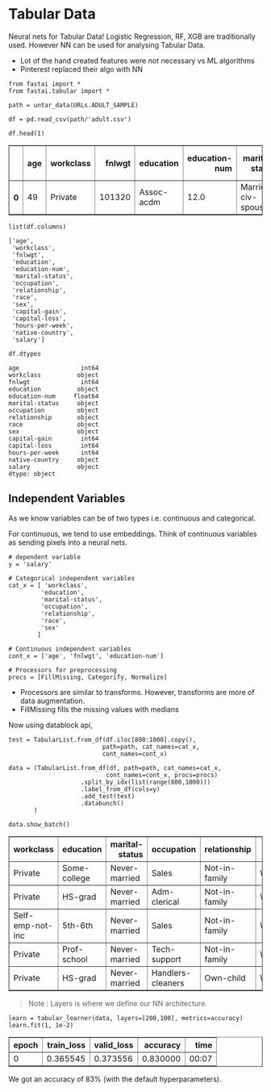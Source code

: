 
# Tabular Data

Neural nets for Tabular Data! Logistic Regression, RF, XGB are traditionally used. However NN can be used for analysing Tabular Data.

* Lot of the hand created features were not necessary vs ML algorithms
* Pinterest replaced their algo with NN



```
from fastai import *
from fastai.tabular import *
```


```
path = untar_data(URLs.ADULT_SAMPLE)
```


```
df = pd.read_csv(path/'adult.csv')
```


```
df.head(1)
```




<div>
<style scoped>
    .dataframe tbody tr th:only-of-type {
        vertical-align: middle;
    }

    .dataframe tbody tr th {
        vertical-align: top;
    }

    .dataframe thead th {
        text-align: right;
    }
</style>
<table border="1" class="dataframe">
  <thead>
    <tr style="text-align: right;">
      <th></th>
      <th>age</th>
      <th>workclass</th>
      <th>fnlwgt</th>
      <th>education</th>
      <th>education-num</th>
      <th>marital-status</th>
      <th>occupation</th>
      <th>relationship</th>
      <th>race</th>
      <th>sex</th>
      <th>capital-gain</th>
      <th>capital-loss</th>
      <th>hours-per-week</th>
      <th>native-country</th>
      <th>salary</th>
    </tr>
  </thead>
  <tbody>
    <tr>
      <th>0</th>
      <td>49</td>
      <td>Private</td>
      <td>101320</td>
      <td>Assoc-acdm</td>
      <td>12.0</td>
      <td>Married-civ-spouse</td>
      <td>NaN</td>
      <td>Wife</td>
      <td>White</td>
      <td>Female</td>
      <td>0</td>
      <td>1902</td>
      <td>40</td>
      <td>United-States</td>
      <td>&gt;=50k</td>
    </tr>
  </tbody>
</table>
</div>




```
list(df.columns)
```




    ['age',
     'workclass',
     'fnlwgt',
     'education',
     'education-num',
     'marital-status',
     'occupation',
     'relationship',
     'race',
     'sex',
     'capital-gain',
     'capital-loss',
     'hours-per-week',
     'native-country',
     'salary']




```
df.dtypes
```




    age                 int64
    workclass          object
    fnlwgt              int64
    education          object
    education-num     float64
    marital-status     object
    occupation         object
    relationship       object
    race               object
    sex                object
    capital-gain        int64
    capital-loss        int64
    hours-per-week      int64
    native-country     object
    salary             object
    dtype: object



## Independent Variables

As we know variables can be of two types i.e. continuous and categorical.

For continuous, we tend to use embeddings. Think of continuous variables as sending pixels into a neural nets.


```
# dependent variable
y = 'salary'

# Categorical independent variables
cat_x = [ 'workclass',
         'education',
         'marital-status',
         'occupation',
         'relationship',
         'race',
         'sex'
        ]

# Continuous independent variables
cont_x = ['age', 'fnlwgt', 'education-num']

# Processors for preprocessing
procs = [FillMissing, Categorify, Normalize]
```

* Processors are similar to transforms. However, transforms are more of data augmentation.
* FillMissing fills the missing values with medians


Now using datablock api,


```
test = TabularList.from_df(df.iloc[800:1000].copy(),
                          path=path, cat_names=cat_x,
                          cont_names=cont_x)
```


```
data = (TabularList.from_df(df, path=path, cat_names=cat_x,
                           cont_names=cont_x, procs=procs)
                    .split_by_idx(list(range(800,1000)))
                    .label_from_df(cols=y)
                    .add_test(test)
                    .databunch()
       )
```


```
data.show_batch()
```


<table border="1" class="dataframe">
  <thead>
    <tr style="text-align: right;">
      <th>workclass</th>
      <th>education</th>
      <th>marital-status</th>
      <th>occupation</th>
      <th>relationship</th>
      <th>race</th>
      <th>sex</th>
      <th>education-num_na</th>
      <th>age</th>
      <th>fnlwgt</th>
      <th>education-num</th>
      <th>target</th>
    </tr>
  </thead>
  <tbody>
    <tr>
      <td>Private</td>
      <td>Some-college</td>
      <td>Never-married</td>
      <td>Sales</td>
      <td>Not-in-family</td>
      <td>White</td>
      <td>Female</td>
      <td>False</td>
      <td>-1.5090</td>
      <td>-0.3589</td>
      <td>-0.0312</td>
      <td>&lt;50k</td>
    </tr>
    <tr>
      <td>Private</td>
      <td>HS-grad</td>
      <td>Never-married</td>
      <td>Adm-clerical</td>
      <td>Not-in-family</td>
      <td>White</td>
      <td>Male</td>
      <td>False</td>
      <td>1.4962</td>
      <td>0.8525</td>
      <td>-0.4224</td>
      <td>&lt;50k</td>
    </tr>
    <tr>
      <td>Self-emp-not-inc</td>
      <td>5th-6th</td>
      <td>Never-married</td>
      <td>Sales</td>
      <td>Not-in-family</td>
      <td>White</td>
      <td>Female</td>
      <td>False</td>
      <td>1.7894</td>
      <td>0.2654</td>
      <td>-2.7692</td>
      <td>&lt;50k</td>
    </tr>
    <tr>
      <td>Private</td>
      <td>Prof-school</td>
      <td>Never-married</td>
      <td>Tech-support</td>
      <td>Not-in-family</td>
      <td>White</td>
      <td>Male</td>
      <td>False</td>
      <td>-0.5561</td>
      <td>-0.0637</td>
      <td>1.9245</td>
      <td>&lt;50k</td>
    </tr>
    <tr>
      <td>Private</td>
      <td>HS-grad</td>
      <td>Never-married</td>
      <td>Handlers-cleaners</td>
      <td>Own-child</td>
      <td>White</td>
      <td>Male</td>
      <td>False</td>
      <td>-0.2629</td>
      <td>-0.0825</td>
      <td>-0.4224</td>
      <td>&lt;50k</td>
    </tr>
  </tbody>
</table>


> Note : Layers is where we define our NN architecture.


```
learn = tabular_learner(data, layers=[200,100], metrics=accuracy)
learn.fit(1, 1e-2)
```


<table border="1" class="dataframe">
  <thead>
    <tr style="text-align: left;">
      <th>epoch</th>
      <th>train_loss</th>
      <th>valid_loss</th>
      <th>accuracy</th>
      <th>time</th>
    </tr>
  </thead>
  <tbody>
    <tr>
      <td>0</td>
      <td>0.365545</td>
      <td>0.373556</td>
      <td>0.830000</td>
      <td>00:07</td>
    </tr>
  </tbody>
</table>


We got an accuracy of 83% (with the default hyperparameters).

